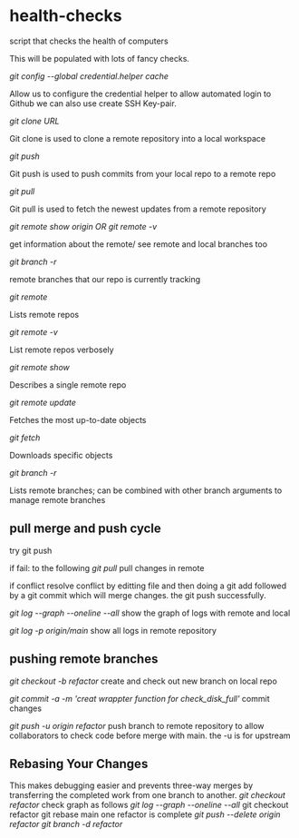 # health-checks
script that checks the health of computers

This will be populated with lots of fancy  checks.


*git config --global credential.helper cache*

Allow us to configure the credential helper to allow automated login to Github we can also use create SSH Key-pair.


*git clone URL*

Git clone is used to clone a remote repository into a local workspace

*git push*

Git push is used to push commits from your local repo to a remote repo

*git pull*

Git pull is used to fetch the newest updates from a remote repository 

*git remote show origin OR git remote -v*

get information about the remote/ see remote and local branches too


*git branch -r*

remote branches that our repo is currently tracking


*git remote* 

Lists remote repos

*git remote -v*

List remote repos verbosely

*git remote show <name>*

Describes a single remote repo

*git remote update*

Fetches the most up-to-date objects

*git fetch*

Downloads specific objects

*git branch -r*

Lists remote branches; can be combined with other branch arguments to manage remote branches


  
  
## pull merge and push cycle
  try git push
  
  if fail: to the following
  *git pull*
  pull changes in remote
  
  if conflict
  resolve conflict by editting file and then doing a git add followed by a git commit which will merge changes. the git push successfully.
  
  
  *git log --graph --oneline --all*
  show the graph of logs with remote and local
  
*git log -p origin/main*
 show all logs in remote repository
  
  ## pushing remote branches
  *git checkout -b refactor*
  create and check out new branch on local repo
  
  *git commit -a -m 'creat wrappter function for check_disk_full'*
  commit changes
  
  *git push -u origin refactor*
  push branch to remote repository to allow collaborators to check code before merge with main. the -u is for upstream   
  
  ## Rebasing Your Changes
  
  This makes debugging easier and prevents three-way merges by transferring the completed work from one branch to another.
  *git checkout refactor*
  check graph as follows
  *git log --graph --oneline --all*
  git checkout refactor
  git rebase main
  one refactor is complete 
  *git push --delete origin refactor*
  *git branch -d refactor*


